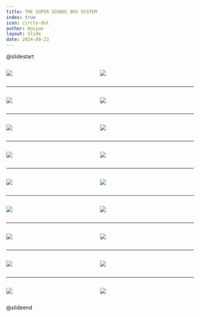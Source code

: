 ```yaml
---
title: THE SUPER SCHOOL BUS SYSTEM
index: true
icon: circle-dot
author: Haiyue
layout: Slide
date: 2024-09-23
---
```

 
@slidestart

<div style="display:flex">
<div style="flex:1">

![](/reading/english/Level-R/THE%20SUPER%20SCHOOL%20BUS%20SYSTEM/001.webp)
</div>
<div style="flex:1">

![](/reading/english/Level-R/THE%20SUPER%20SCHOOL%20BUS%20SYSTEM/002.webp)
</div>
</div>

---

<div style="display:flex">
<div style="flex:1">

![](/reading/english/Level-R/THE%20SUPER%20SCHOOL%20BUS%20SYSTEM/003.webp)
</div>
<div style="flex:1">

![](/reading/english/Level-R/THE%20SUPER%20SCHOOL%20BUS%20SYSTEM/004.webp)
</div>
</div>

---

<div style="display:flex">
<div style="flex:1">

![](/reading/english/Level-R/THE%20SUPER%20SCHOOL%20BUS%20SYSTEM/005.webp)
</div>
<div style="flex:1">

![](/reading/english/Level-R/THE%20SUPER%20SCHOOL%20BUS%20SYSTEM/006.webp)
</div>
</div>

---

<div style="display:flex">
<div style="flex:1">

![](/reading/english/Level-R/THE%20SUPER%20SCHOOL%20BUS%20SYSTEM/007.webp)
</div>
<div style="flex:1">

![](/reading/english/Level-R/THE%20SUPER%20SCHOOL%20BUS%20SYSTEM/008.webp)
</div>
</div>

---

<div style="display:flex">
<div style="flex:1">

![](/reading/english/Level-R/THE%20SUPER%20SCHOOL%20BUS%20SYSTEM/009.webp)
</div>
<div style="flex:1">

![](/reading/english/Level-R/THE%20SUPER%20SCHOOL%20BUS%20SYSTEM/010.webp)
</div>
</div>

---

<div style="display:flex">
<div style="flex:1">

![](/reading/english/Level-R/THE%20SUPER%20SCHOOL%20BUS%20SYSTEM/011.webp)
</div>
<div style="flex:1">

![](/reading/english/Level-R/THE%20SUPER%20SCHOOL%20BUS%20SYSTEM/012.webp)
</div>
</div>

---

<div style="display:flex">
<div style="flex:1">

![](/reading/english/Level-R/THE%20SUPER%20SCHOOL%20BUS%20SYSTEM/013.webp)
</div>
<div style="flex:1">

![](/reading/english/Level-R/THE%20SUPER%20SCHOOL%20BUS%20SYSTEM/014.webp)
</div>
</div>

---

<div style="display:flex">
<div style="flex:1">

![](/reading/english/Level-R/THE%20SUPER%20SCHOOL%20BUS%20SYSTEM/015.webp)
</div>
<div style="flex:1">

![](/reading/english/Level-R/THE%20SUPER%20SCHOOL%20BUS%20SYSTEM/016.webp)
</div>
</div>

---

<div style="display:flex">
<div style="flex:1">

![](/reading/english/Level-R/THE%20SUPER%20SCHOOL%20BUS%20SYSTEM/017.webp)
</div>
<div style="flex:1">

![](/reading/english/Level-R/THE%20SUPER%20SCHOOL%20BUS%20SYSTEM/018.webp)
</div>
</div>

@slideend